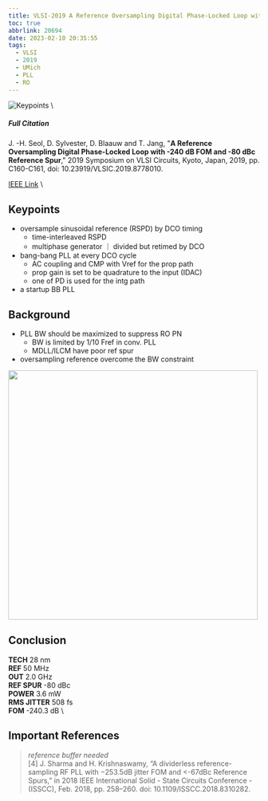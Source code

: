 ```yaml
---
title: VLSI-2019 A Reference Oversampling Digital Phase-Locked Loop with -240 dB FOM and -80 dBc Reference Spur
toc: true
abbrlink: 20694
date: 2023-02-10 20:35:55
tags:
  - VLSI
  - 2019
  - UMich
  - PLL
  - RO
---
```


![Keypoints](https://api2.mubu.com/v3/document_image/25e70618-0a81-4fb4-aacf-c1dffb1d9ffa-216525.jpg) \

##### Full Citation

J. -H. Seol, D. Sylvester, D. Blaauw and T. Jang, "**A Reference Oversampling Digital Phase-Locked Loop with -240 dB FOM and -80 dBc Reference Spur**," 2019 Symposium on VLSI Circuits, Kyoto, Japan, 2019, pp. C160-C161, doi: 10.23919/VLSIC.2019.8778010.

[IEEE Link](https://ieeexplore.ieee.org/document/8778010) \

## Keypoints
- oversample sinusoidal reference (RSPD) by DCO timing
  - time-interleaved RSPD
  - multiphase generator
    ｜ divided but retimed by DCO
- bang-bang PLL at every DCO cycle
  - AC coupling and CMP with Vref for the prop path
  - prop gain is set to be quadrature to the input (IDAC)
  - one of PD is used for the intg path
- a startup BB PLL

## Background

- PLL BW should be maximized to suppress RO PN
  - BW is limited by 1/10 Fref in conv. PLL
  - MDLL/ILCM have poor ref spur
- oversampling reference overcome the BW constraint

<img src="https://api2.mubu.com/v3/document_image/fd9ce19e-52fc-4a9f-8131-2d406c6f2762-216525.jpg" width = "500" alt="" align=center />

## Conclusion

**TECH** 28 nm \
**REF** 50 MHz \
**OUT** 2.0 GHz \
**REF SPUR** -80 dBc \
**POWER**  3.6 mW \
**RMS JITTER**  508 fs \
**FOM** -240.3 dB \

## Important References

> *reference buffer needed* \
> [4] J. Sharma and H. Krishnaswamy, “A dividerless reference-sampling RF PLL with −253.5dB jitter FOM and <-67dBc Reference Spurs,” in 2018 IEEE International Solid - State Circuits Conference - (ISSCC), Feb. 2018, pp. 258–260. doi: 10.1109/ISSCC.2018.8310282.

